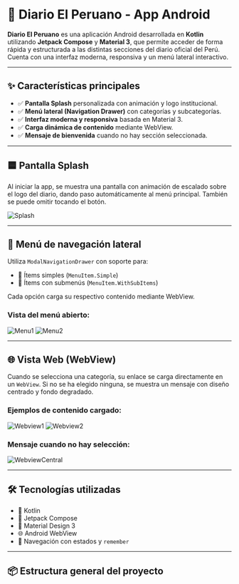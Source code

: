 # 📰 Diario El Peruano - App Android

**Diario El Peruano** es una aplicación Android desarrollada en **Kotlin** utilizando **Jetpack Compose** y **Material 3**, que permite acceder de forma rápida y estructurada a las distintas secciones del diario oficial del Perú. Cuenta con una interfaz moderna, responsiva y un menú lateral interactivo.

---

## ✨ Características principales

- ✅ **Pantalla Splash** personalizada con animación y logo institucional.
- ✅ **Menú lateral (Navigation Drawer)** con categorías y subcategorías.
- ✅ **Interfaz moderna y responsiva** basada en Material 3.
- ✅ **Carga dinámica de contenido** mediante WebView.
- ✅ **Mensaje de bienvenida** cuando no hay sección seleccionada.

---

## 🟦 Pantalla Splash

Al iniciar la app, se muestra una pantalla con animación de escalado sobre el logo del diario, dando paso automáticamente al menú principal. También se puede omitir tocando el botón.

![Splash](https://github.com/LeonardoDRR31/Aplicaciones-Moviles/blob/f34f4268e1c828706c8b69a4d7ebb19ad194a329/DiarioElPeruano/Splash.jpeg)

---

## 📂 Menú de navegación lateral

Utiliza `ModalNavigationDrawer` con soporte para:

- 🔹 Ítems simples (`MenuItem.Simple`)
- 🔸 Ítems con submenús (`MenuItem.WithSubItems`)

Cada opción carga su respectivo contenido mediante WebView.

### Vista del menú abierto:

![Menu1](https://github.com/LeonardoDRR31/Aplicaciones-Moviles/blob/29d06f16edb2bb2612dd810e277f885d9c7d02ab/DiarioElPeruano/Menu1.jpeg)
![Menu2](https://github.com/LeonardoDRR31/Aplicaciones-Moviles/blob/29d06f16edb2bb2612dd810e277f885d9c7d02ab/DiarioElPeruano/Menu2.jpeg)

---

## 🌐 Vista Web (WebView)

Cuando se selecciona una categoría, su enlace se carga directamente en un `WebView`. Si no se ha elegido ninguna, se muestra un mensaje con diseño centrado y fondo degradado.

### Ejemplos de contenido cargado:

![Webview1](https://github.com/LeonardoDRR31/Aplicaciones-Moviles/blob/9d5a48c330452877b049eae4aba30233a884646c/DiarioElPeruano/Webview1.jpeg)
![Webview2](https://github.com/LeonardoDRR31/Aplicaciones-Moviles/blob/9d5a48c330452877b049eae4aba30233a884646c/DiarioElPeruano/Webview2.jpeg)

### Mensaje cuando no hay selección:

![WebviewCentral](https://github.com/LeonardoDRR31/Aplicaciones-Moviles/blob/9d5a48c330452877b049eae4aba30233a884646c/DiarioElPeruano/WebviewCentral.jpeg)

---

## 🛠️ Tecnologías utilizadas

- 🧩 Kotlin
- 🧱 Jetpack Compose
- 🎨 Material Design 3
- 🌐 Android WebView
- 🔄 Navegación con estados y `remember`

---

## 📦 Estructura general del proyecto


